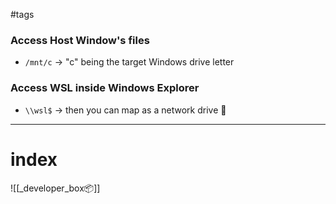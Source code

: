 
#tags

### Access Host Window's files
- `/mnt/c` -> "c" being the target Windows drive letter

### Access WSL inside Windows Explorer
- `\\wsl$` -> then you can map as a network drive 💽


---
# index
![[_developer_box📦]]
